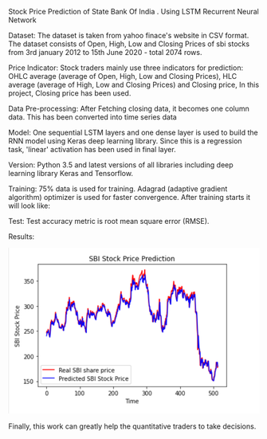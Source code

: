 Stock Price Prediction of State Bank Of India . Using  LSTM Recurrent Neural Network


Dataset:
The dataset is taken from yahoo finace's website in CSV format. The dataset consists of Open, High, Low and Closing Prices of sbi stocks from 3rd january 2012 to 15th June 2020 - total 2074 rows.

Price Indicator:
Stock traders mainly use three indicators for prediction: OHLC average (average of Open, High, Low and Closing Prices), HLC average (average of High, Low and Closing Prices) and Closing price, In this project, Closing price  has been used.

Data Pre-processing:
After Fetching closing data, it becomes one column data. This has been converted into  time series data

Model:
One sequential LSTM layers  and one dense layer is used to build the RNN model using Keras deep learning library. Since this is a regression task, 'linear' activation has been used in final layer.

Version:
Python 3.5 and latest versions of all libraries including deep learning library Keras and Tensorflow.

Training:
75% data is used for training. Adagrad (adaptive gradient algorithm) optimizer is used for faster convergence. After training starts it will look like:


Test:
Test accuracy metric is root mean square error (RMSE).

Results:

![Image of Prediction](https://github.com/Meet0067/SBI-share-price-prediction-using-LSTM/blob/master/sbi.PNG)


Finally, this work can greatly help the quantitative traders to take decisions.
